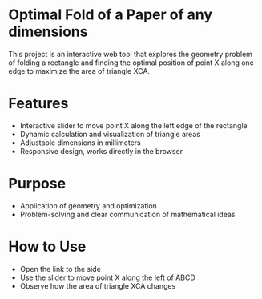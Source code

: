 # Optimal Fold of a Paper of any dimensions
This project is an interactive web tool that explores the geometry problem of folding a rectangle and finding the optimal position of point X along one edge to maximize the area of triangle XCA.
# Features
- Interactive slider to move point X along the left edge of the rectangle
- Dynamic calculation and visualization of triangle areas
- Adjustable dimensions in millimeters
- Responsive design, works directly in the browser
# Purpose
- Application of geometry and optimization
- Problem-solving and clear communication of mathematical ideas
# How to Use
- Open the link to the side
- Use the slider to move point X along the left of ABCD
- Observe how the area of triangle XCA changes
